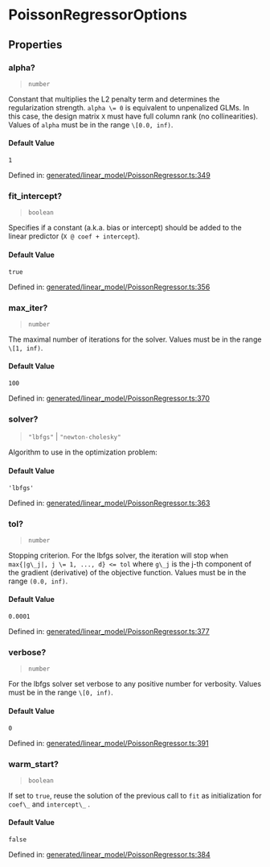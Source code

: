 # PoissonRegressorOptions

## Properties

### alpha?

> `number`

Constant that multiplies the L2 penalty term and determines the regularization strength. `alpha \= 0` is equivalent to unpenalized GLMs. In this case, the design matrix `X` must have full column rank (no collinearities). Values of `alpha` must be in the range `\[0.0, inf)`.

#### Default Value

`1`

Defined in:  [generated/linear\_model/PoissonRegressor.ts:349](https://github.com/transitive-bullshit/scikit-learn-ts/blob/92ab806/packages/sklearn/src/generated/linear_model/PoissonRegressor.ts#L349)

### fit\_intercept?

> `boolean`

Specifies if a constant (a.k.a. bias or intercept) should be added to the linear predictor (`X @ coef + intercept`).

#### Default Value

`true`

Defined in:  [generated/linear\_model/PoissonRegressor.ts:356](https://github.com/transitive-bullshit/scikit-learn-ts/blob/92ab806/packages/sklearn/src/generated/linear_model/PoissonRegressor.ts#L356)

### max\_iter?

> `number`

The maximal number of iterations for the solver. Values must be in the range `\[1, inf)`.

#### Default Value

`100`

Defined in:  [generated/linear\_model/PoissonRegressor.ts:370](https://github.com/transitive-bullshit/scikit-learn-ts/blob/92ab806/packages/sklearn/src/generated/linear_model/PoissonRegressor.ts#L370)

### solver?

> `"lbfgs"` \| `"newton-cholesky"`

Algorithm to use in the optimization problem:

#### Default Value

`'lbfgs'`

Defined in:  [generated/linear\_model/PoissonRegressor.ts:363](https://github.com/transitive-bullshit/scikit-learn-ts/blob/92ab806/packages/sklearn/src/generated/linear_model/PoissonRegressor.ts#L363)

### tol?

> `number`

Stopping criterion. For the lbfgs solver, the iteration will stop when `max{|g\_j|, j \= 1, ..., d} <= tol` where `g\_j` is the j-th component of the gradient (derivative) of the objective function. Values must be in the range `(0.0, inf)`.

#### Default Value

`0.0001`

Defined in:  [generated/linear\_model/PoissonRegressor.ts:377](https://github.com/transitive-bullshit/scikit-learn-ts/blob/92ab806/packages/sklearn/src/generated/linear_model/PoissonRegressor.ts#L377)

### verbose?

> `number`

For the lbfgs solver set verbose to any positive number for verbosity. Values must be in the range `\[0, inf)`.

#### Default Value

`0`

Defined in:  [generated/linear\_model/PoissonRegressor.ts:391](https://github.com/transitive-bullshit/scikit-learn-ts/blob/92ab806/packages/sklearn/src/generated/linear_model/PoissonRegressor.ts#L391)

### warm\_start?

> `boolean`

If set to `true`, reuse the solution of the previous call to `fit` as initialization for `coef\_` and `intercept\_` .

#### Default Value

`false`

Defined in:  [generated/linear\_model/PoissonRegressor.ts:384](https://github.com/transitive-bullshit/scikit-learn-ts/blob/92ab806/packages/sklearn/src/generated/linear_model/PoissonRegressor.ts#L384)
